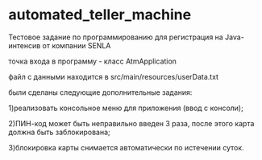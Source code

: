# automated_teller_machine

Тестовое задание по программированию для регистрация на Java-интенсив от компании SENLA 


точка входа в программу - класс AtmApplication


файл с данными находится в  src/main/resources/userData.txt


были сделаны следующие дополнительные задания:

1)реализовать консольное меню для приложения (ввод с консоли);

2)ПИН-код может быть неправильно введен 3 раза, после этого карта должна быть заблокирована;

3)блокировка карты снимается автоматически по истечении суток.
